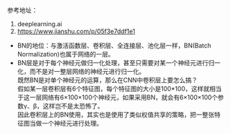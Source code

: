 参考地址： 
1. deeplearning.ai  
2. https://www.jianshu.com/p/05f3e7ddf1e1  

- BN的地位：与激活函数层、卷积层、全连接层、池化层一样，BN(Batch Normalization)也属于网络的一层。
- BN层是对于每个神经元做归一化处理，甚至只需要对某一个神经元进行归一化，而不是对一整层网络的神经元进行归一化。  
既然BN是对单个神经元的运算，那么在CNN中卷积层上要怎么搞？  
假如某一层卷积层有6个特征图，每个特征图的大小是100*100，这样就相当于这一层网络有6×100×100个神经元，如果采用BN，就会有6×100×100个参数γ、β，这样岂不是太恐怖了。  
因此卷积层上的BN使用，其实也是使用了类似权值共享的策略，把一整张特征图当做一个神经元进行处理。
